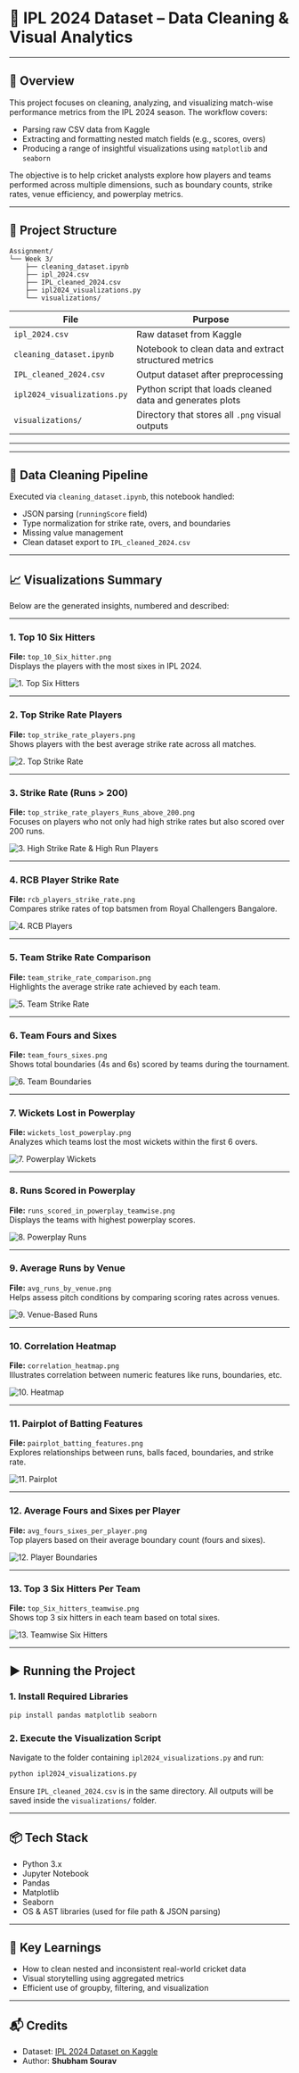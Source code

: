 
# 🏏 IPL 2024 Dataset – Data Cleaning & Visual Analytics
---

## 📘 Overview

This project focuses on cleaning, analyzing, and visualizing match-wise performance metrics from the IPL 2024 season. The workflow covers:
- Parsing raw CSV data from Kaggle
- Extracting and formatting nested match fields (e.g., scores, overs)
- Producing a range of insightful visualizations using `matplotlib` and `seaborn`

The objective is to help cricket analysts explore how players and teams performed across multiple dimensions, such as boundary counts, strike rates, venue efficiency, and powerplay metrics.

---

## 📂 Project Structure

```
Assignment/
└── Week 3/
    ├── cleaning_dataset.ipynb
    ├── ipl_2024.csv
    ├── IPL_cleaned_2024.csv
    ├── ipl2024_visualizations.py
    └── visualizations/
```
| File                          | Purpose                                                                |
|-------------------------------|------------------------------------------------------------------------|
| `ipl_2024.csv`                | Raw dataset from Kaggle                                                |
| `cleaning_dataset.ipynb`      | Notebook to clean data and extract structured metrics                  |
| `IPL_cleaned_2024.csv`        | Output dataset after preprocessing                                     |
| `ipl2024_visualizations.py`   | Python script that loads cleaned data and generates plots              |
| `visualizations/`             | Directory that stores all `.png` visual outputs                        |

---
---

## 🧹 Data Cleaning Pipeline

Executed via `cleaning_dataset.ipynb`, this notebook handled:
- JSON parsing (`runningScore` field)
- Type normalization for strike rate, overs, and boundaries
- Missing value management
- Clean dataset export to `IPL_cleaned_2024.csv`

---

## 📈 Visualizations Summary

Below are the generated insights, numbered and described:

---

### 1. Top 10 Six Hitters
**File:** `top_10_Six_hitter.png`  
Displays the players with the most sixes in IPL 2024.

![1. Top Six Hitters](visualizations/top_10_Six_hitter.png)

---

### 2. Top Strike Rate Players
**File:** `top_strike_rate_players.png`  
Shows players with the best average strike rate across all matches.

![2. Top Strike Rate](visualizations/top_strike_rate_players.png)

---

### 3. Strike Rate (Runs > 200)
**File:** `top_strike_rate_players_Runs_above_200.png`  
Focuses on players who not only had high strike rates but also scored over 200 runs.

![3. High Strike Rate & High Run Players](visualizations/top_strike_rate_players_Runs_above_200.png)

---

### 4. RCB Player Strike Rate
**File:** `rcb_players_strike_rate.png`  
Compares strike rates of top batsmen from Royal Challengers Bangalore.

![4. RCB Players](visualizations/rcb_players_strike_rate.png)

---

### 5. Team Strike Rate Comparison
**File:** `team_strike_rate_comparison.png`  
Highlights the average strike rate achieved by each team.

![5. Team Strike Rate](visualizations/team_strike_rate_comparison.png)

---

### 6. Team Fours and Sixes
**File:** `team_fours_sixes.png`  
Shows total boundaries (4s and 6s) scored by teams during the tournament.

![6. Team Boundaries](visualizations/team_fours_sixes.png)

---

### 7. Wickets Lost in Powerplay
**File:** `wickets_lost_powerplay.png`  
Analyzes which teams lost the most wickets within the first 6 overs.

![7. Powerplay Wickets](visualizations/wickets_lost_powerplay.png)

---

### 8. Runs Scored in Powerplay
**File:** `runs_scored_in_powerplay_teamwise.png`  
Displays the teams with highest powerplay scores.

![8. Powerplay Runs](visualizations/runs_scored_in_powerplay_teamwise.png)

---

### 9. Average Runs by Venue
**File:** `avg_runs_by_venue.png`  
Helps assess pitch conditions by comparing scoring rates across venues.

![9. Venue-Based Runs](visualizations/avg_runs_by_venue.png)

---

### 10. Correlation Heatmap
**File:** `correlation_heatmap.png`  
Illustrates correlation between numeric features like runs, boundaries, etc.

![10. Heatmap](visualizations/correlation_heatmap.png)

---

### 11. Pairplot of Batting Features
**File:** `pairplot_batting_features.png`  
Explores relationships between runs, balls faced, boundaries, and strike rate.

![11. Pairplot](visualizations/pairplot_batting_features.png)

---

### 12. Average Fours and Sixes per Player
**File:** `avg_fours_sixes_per_player.png`  
Top players based on their average boundary count (fours and sixes).

![12. Player Boundaries](visualizations/avg_fours_sixes_per_player.png)

---

### 13. Top 3 Six Hitters Per Team
**File:** `top_Six_hitters_teamwise.png`  
Shows top 3 six hitters in each team based on total sixes.

![13. Teamwise Six Hitters](visualizations/top_Six_hitters_teamwise.png)

---

## ▶️ Running the Project

### 1. Install Required Libraries
```bash
pip install pandas matplotlib seaborn
```

### 2. Execute the Visualization Script
Navigate to the folder containing `ipl2024_visualizations.py` and run:
```bash
python ipl2024_visualizations.py
```

Ensure `IPL_cleaned_2024.csv` is in the same directory. All outputs will be saved inside the `visualizations/` folder.

---

## 📦 Tech Stack

- Python 3.x
- Jupyter Notebook
- Pandas
- Matplotlib
- Seaborn
- OS & AST libraries (used for file path & JSON parsing)

---

## 🎯 Key Learnings

- How to clean nested and inconsistent real-world cricket data
- Visual storytelling using aggregated metrics
- Efficient use of groupby, filtering, and visualization 

---

## 📬 Credits

- Dataset: [IPL 2024 Dataset on Kaggle](https://www.kaggle.com/datasets/rajsengo/indian-premier-league-ipl-all-seasons)
- Author: **Shubham Sourav**
